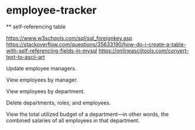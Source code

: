 # employee-tracker

** self-referencing table

https://www.w3schools.com/sql/sql_foreignkey.asp
https://stackoverflow.com/questions/35633190/how-do-i-create-a-table-with-self-referencing-fields-in-mysql
https://onlineasciitools.com/convert-text-to-ascii-art

Update employee managers.

View employees by manager.

View employees by department.

Delete departments, roles, and employees.

View the total utilized budget of a department—in other words, the combined salaries of all employees in that department.